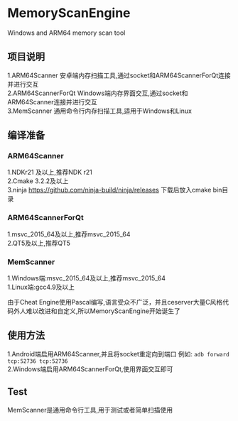 # MemoryScanEngine
Windows and ARM64 memory scan tool

## 项目说明
1.ARM64Scanner 安卓端内存扫描工具,通过socket和ARM64ScannerForQt连接并进行交互  
2.ARM64ScannerForQt Windows端内存界面交互,通过socket和ARM64Scanner连接并进行交互  
3.MemScanner 通用命令行内存扫描工具,适用于Windows和Linux  

## 编译准备
### ARM64Scanner
1.NDKr21 及以上,推荐NDK r21  
2.Cmake 3.2.2及以上  
3.ninja https://github.com/ninja-build/ninja/releases 下载后放入cmake bin目录

### ARM64ScannerForQt
1.msvc_2015_64及以上,推荐msvc_2015_64  
2.QT5及以上,推荐QT5  

### MemScanner
1.Windows端:msvc_2015_64及以上,推荐msvc_2015_64  
1.Linux端:gcc4.9及以上  

由于Cheat Engine使用Pascal编写,语言受众不广泛，并且ceserver大量C风格代码外人难以改进和自定义,所以MemoryScanEngine开始诞生了

## 使用方法
1.Android端启用ARM64Scanner,并且将socket重定向到端口 例如: `adb forward tcp:52736 tcp:52736`  
2.Windows端启用ARM64ScannerForQt,使用界面交互即可  

## Test
MemScanner是通用命令行工具,用于测试或者简单扫描使用
